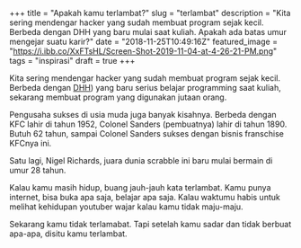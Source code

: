 +++
title = "Apakah kamu terlambat?"
slug = "terlambat"
description = "Kita sering mendengar hacker yang sudah membuat program sejak kecil. Berbeda dengan DHH yang baru mulai saat kuliah. Apakah ada batas umur mengejar suatu karir?"
date = "2018-11-25T10:49:16Z"
featured_image = "https://i.ibb.co/XxFTsHL/Screen-Shot-2019-11-04-at-4-26-21-PM.png"
tags = "inspirasi"
draft = true
+++ 

Kita sering mendengar hacker yang sudah membuat program sejak kecil. Berbeda dengan [DHH](http://david.heinemeierhansson.com/)) yang baru serius belajar programming saat kuliah, sekarang membuat program yang digunakan jutaan orang.

Pengusaha sukses di usia muda juga banyak kisahnya. Berbeda dengan KFC lahir di tahun 1952, Colonel Sanders (pembuatnya) lahir di tahun 1890. Butuh 62 tahun, sampai Colonel Sanders sukses dengan bisnis franschise KFCnya ini.

Satu lagi, Nigel Richards, juara dunia scrabble ini baru mulai bermain di umur 28 tahun.

Kalau kamu masih hidup, buang jauh-jauh kata terlambat. Kamu punya internet, bisa buka apa saja, belajar apa saja. Kalau waktumu habis untuk melihat kehidupan youtuber wajar kalau kamu tidak maju-maju.

Sekarang kamu tidak terlamabat.
Tapi setelah kamu sadar dan tidak berbuat apa-apa, disitu kamu terlambat.